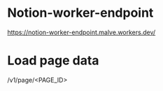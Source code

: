 # Notion-worker-endpoint
https://notion-worker-endpoint.malve.workers.dev/

# Load page data
/v1/page/<PAGE_ID>
